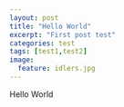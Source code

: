 ```yaml
---
layout: post
title: "Hello World"
excerpt: "First post test"
categories: test
tags: [test1,test2]
image:
  feature: idlers.jpg
---
```


Hello World
